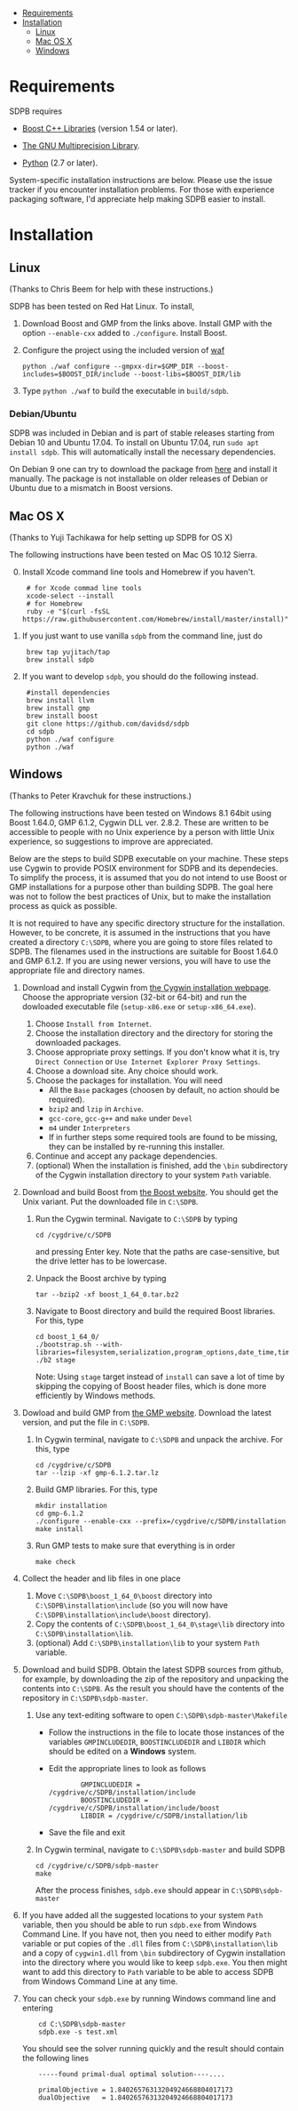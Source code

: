 
* [Requirements](#requirements)
* [Installation](#installation)
  * [Linux](#linux)
  * [Mac OS X](#mac-os-x)
  * [Windows](#windows)

# Requirements

SDPB requires

- [Boost C++ Libraries](http://www.boost.org/) (version 1.54 or later).

- [The GNU Multiprecision Library](https://gmplib.org/).

- [Python](https://python.org) (2.7 or later).

System-specific installation instructions are below.  Please use the
issue tracker if you encounter installation problems. For those with
experience packaging software, I'd appreciate help making SDPB easier
to install.

# Installation

## Linux

(Thanks to Chris Beem for help with these instructions.)

SDPB has been tested on Red Hat Linux. To install,

1. Download Boost and GMP from the links above. Install GMP with the option `--enable-cxx` added to `./configure`. Install Boost.

2. Configure the project using the included version of [waf](https://waf.io)

    `python ./waf configure --gmpxx-dir=$GMP_DIR --boost-includes=$BOOST_DIR/include --boost-libs=$BOOST_DIR/lib`

3. Type `python ./waf` to build the executable in `build/sdpb`.

### Debian/Ubuntu

SDPB was included in Debian and is part of stable releases starting from Debian 10 and Ubuntu 17.04. To install on Ubuntu 17.04, run `sudo apt install sdpb`. This will automatically install the necessary dependencies.

On Debian 9 one can try to download the package from [here](https://packages.debian.org/sid/sdpb) and install it
manually. The package is not installable on older releases of Debian or Ubuntu due to a mismatch in Boost versions.

## Mac OS X

(Thanks to Yuji Tachikawa for help setting up SDPB for OS X)

The following instructions have been tested on Mac OS 10.12 Sierra. 

0. Install Xcode command line tools and Homebrew if you haven't.

        # for Xcode commad line tools
        xcode-select --install
        # for Homebrew
        ruby -e "$(curl -fsSL https://raw.githubusercontent.com/Homebrew/install/master/install)"

1. If you just want to use vanilla `sdpb` from the command line, just do

        brew tap yujitach/tap
        brew install sdpb

2. If you want to develop `sdpb`, you should do the following instead.

        #install dependencies
        brew install llvm
        brew install gmp
        brew install boost
        git clone https://github.com/davidsd/sdpb
        cd sdpb
        python ./waf configure
        python ./waf

## Windows

(Thanks to Peter Kravchuk for these instructions.)

The following instructions have been tested on Windows 8.1 64bit using Boost 1.64.0, GMP 6.1.2, Cygwin DLL ver. 2.8.2. These are written to be accessible to people with no Unix experience by a person with little Unix experience, so suggestions to improve are appreciated.

Below are the steps to build SDPB executable on your machine. These steps use Cygwin to provide POSIX environment for SDPB and its dependecies. To simplify the process, it is assumed that you do not intend to use Boost or GMP installations for a purpose other than building SDPB. The goal here was not to follow the best practices of Unix, but to make the installation process as quick as possible.

It is not required to have any specific directory structure for the installation. However, to be concrete, it is assumed in the instructions that you have created a directory `C:\SDPB`, where you are going to store files related to SDPB. The filenames used in the instructions are suitable for Boost 1.64.0 and GMP 6.1.2. If you are using newer versions, you will have to use the appropriate file and directory names.

1. Download and install Cygwin from [the Cygwin installation webpage](http://cygwin.com/install.html). Choose the appropriate version (32-bit or 64-bit) and run the dowloaded executable file (`setup-x86.exe` or `setup-x86_64.exe`).
    1. Choose `Install from Internet`.
    2. Choose the installation directory and the directory for storing the downloaded packages.
    3. Choose appropriate proxy settings. If you don't know what it is, try `Direct Connection` or `Use Internet Explorer Proxy Settings`.
    4. Choose a download site. Any choice should work.
    5. Choose the packages for installation. You will need
        * All the `Base` packages (choosen by default, no action should be required).
        * `bzip2` and `lzip` in `Archive`.
        * `gcc-core`, `gcc-g++` and `make` under `Devel`
        * `m4` under `Interpreters`
        * If in further steps some required tools are found to be missing, they can be installed by re-running this installer.
    6. Continue and accept any package dependencies.
    7. (optional) When the installation is finished, add the `\bin` subdirectory of the Cygwin installation directory to your system `Path` variable.
2. Download and build Boost from [the Boost website](http://www.boost.org). You should get the Unix variant. Put the downloaded file in `C:\SDPB`.
    1. Run the Cygwin terminal. Navigate to `C:\SDPB` by typing

           cd /cygdrive/c/SDPB

       and pressing Enter key. Note that the paths are case-sensitive, but the drive letter has to be lowercase.
    2. Unpack the Boost archive by typing

           tar --bzip2 -xf boost_1_64_0.tar.bz2

    3. Navigate to Boost directory and build the required Boost libraries. For this, type

           cd boost_1_64_0/
           ./bootstrap.sh --with-libraries=filesystem,serialization,program_options,date_time,timer
           ./b2 stage

       Note: Using `stage` target instead of `install` can save a lot of time by skipping the copying of Boost header files, which is done more efficiently by Windows methods.

3. Dowload and build GMP from [the GMP website](https://gmplib.org). Download the latest version, and put the file in `C:\SDPB`.
    1. In Cygwin terminal, navigate to `C:\SDPB` and unpack the archive. For this, type

           cd /cygdrive/c/SDPB
           tar --lzip -xf gmp-6.1.2.tar.lz

    2. Build GMP libraries. For this, type

           mkdir installation
           cd gmp-6.1.2
           ./configure --enable-cxx --prefix=/cygdrive/c/SDPB/installation
           make install

    3. Run GMP tests to make sure that everything is in order

           make check

4. Collect the header and lib files in one place
    1. Move `C:\SDPB\boost_1_64_0\boost` directory into `C:\SDPB\installation\include` (so you will now have `C:\SDPB\installation\include\boost` directory).
    2. Copy the contents of `C:\SDPB\boost_1_64_0\stage\lib` directory into `C:\SDPB\installation\lib`.
    3. (optional) Add `C:\SDPB\installation\lib` to your system `Path` variable.

5. Download and build SDPB. Obtain the latest SDPB sources from github, for example, by downloading the zip of the repository and unpacking the contents into `C:\SDPB`. As the result you should have the contents of the repository in `C:\SDPB\sdpb-master`.
    1. Use any text-editing software to open `C:\SDPB\sdpb-master\Makefile`
        * Follow the instructions in the file to locate those instances of the variables `GMPINCLUDEDIR`, `BOOSTINCLUDEDIR` and `LIBDIR` which should be edited on a **Windows** system.
        * Edit the appropriate lines to look as follows

                      GMPINCLUDEDIR = /cygdrive/c/SDPB/installation/include
                      BOOSTINCLUDEDIR = /cygdrive/c/SDPB/installation/include/boost
                      LIBDIR = /cygdrive/c/SDPB/installation/lib

        * Save the file and exit
    2. In Cygwin terminal, navigate to `C:\SDPB\sdpb-master` and build SDPB

           cd /cygdrive/c/SDPB/sdpb-master
           make

       After the process finishes, `sdpb.exe` should appear in `C:\SDPB\sdpb-master`

6. If you have added all the suggested locations to your system `Path` variable, then you should be able to run `sdpb.exe` from Windows Command Line. If you have not, then you need to either modify `Path` variable or put copies of the `.dll` files from `C:\SDPB\installation\lib` and a copy of `cygwin1.dll` from `\bin` subdirectory of Cygwin installation into the directory where you would like to keep `sdpb.exe`. You then might want to add this directory to `Path` variable to be able to access SDPB from Windows Command Line at any time.

7. You can check your `sdpb.exe` by running Windows command line and entering

           cd C:\SDPB\sdpb-master
           sdpb.exe -s test.xml
           
   You should see the solver running quickly and the result should contain the following lines
   
           -----found primal-dual optimal solution----....

           primalObjective = 1.84026576313204924668804017173
           dualObjective   = 1.84026576313204924668804017173


